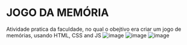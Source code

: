 # JOGO DA MEMÓRIA
Atividade pratica da faculdade, no qual o obejtivo era criar um jogo de memórias, usando HTML, CSS and JS
![image](https://user-images.githubusercontent.com/102601656/185620301-0815357d-1fa7-4882-8794-86221031be2c.png)
![image](https://user-images.githubusercontent.com/102601656/185620322-4d729721-8cdf-46f2-9ab9-f0a5e69219d0.png)
![image](https://user-images.githubusercontent.com/102601656/185620522-84326d75-88a6-4a53-bfad-2f290609f6d1.png)

